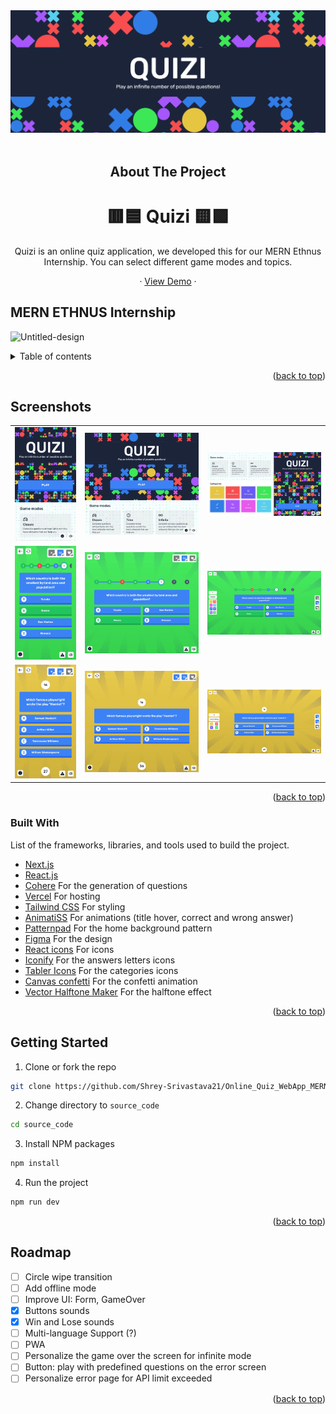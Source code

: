 <div id="top"></div>

<!-- PROJECT LOGO -->
<div align="center">
<a href="https://quizi.vercel.app"><img src="./readme/header.webp" /></a>
<br/>
<br />

  <!-- ABOUT THE PROJECT -->
## About The Project

  # 🟥🟦 Quizi 🟨🟩

Quizi is an online quiz application, we developed this for our MERN Ethnus Internship. You can select different game modes and topics.

  ·
  <a href="https://quizi.vercel.app">View Demo</a>
  ·
 
</div>

## MERN ETHNUS Internship
![Untitled-design](https://github.com/Shrey-Srivastava21/Quiz_MERN/assets/84815622/6271f073-ede1-44b0-91e7-9f538fc70265)

<!-- TABLE OF CONTENTS -->
<details>
<summary>Table of contents</summary>

- [About The Project](#about-the-project)
- [Screenshots](#screenshots)
- [Built With](#built-with)
- [Getting Started](#getting-started)
- [License](#license)
- [Roadmap](#roadmap)
- [Contact](#contact)
</details>

<p align="right">(<a href="#top">back to top</a>)</p>

<!-- SCREENSHOTS -->
## Screenshots

<table>
    <tr>
      <td>
          <img src="./readme/home_mobile.webp" width="100%" title="Home in Mobile"  />
      </td>
      <td>
          <img src="./readme/home_tablet.webp" width="100%" title="Home in Tablet"/>
      </td>
      <td>
          <img src="./readme/home_desktop.webp" width="100%" title="Home in Desktop"/>
      </td>
    </tr>
        <tr>
      <td>
          <img src="./readme/play_classic_mobile.webp" width="100%" title="Play, classic mode in Mobile"  />
      </td>
      <td>
          <img src="./readme/play_classic_tablet.webp" width="100%" title="Play, classic mode in Tablet"/>
      </td>
      <td>
          <img src="./readme/play_classic_desktop.webp" width="100%" title="Play, classic mode in Desktop"/>
      </td>
    </tr>
    <tr>
      <td>
          <img src="./readme/play_time_mobile.webp" width="100%" title="Play, time and infinity mode in Mobile"  />
      </td>
      <td>
          <img src="./readme/play_time_tablet.webp" width="100%" title="Play, time and infinity mode in Tablet"/>
      </td>
      <td>
          <img src="./readme/play_time_desktop.webp" width="100%" title="Play, time and infinity mode in Desktop"/>
      </td>
    </tr>
</table>

<p align="right">(<a href="#top">back to top</a>)</p>

### Built With

List of the frameworks, libraries, and tools used to build the project.

* [Next.js](https://nextjs.org/)
* [React.js](https://reactjs.org/)
* [Cohere](https://dashboard.cohere.ai/welcome/register) For the generation of questions
* [Vercel](https://vercel.com/) For hosting
* [Tailwind CSS](https://tailwindcss.com/) For styling
* [AnimatiSS](https://xsgames.co/animatiss/) For animations (title hover, correct and wrong answer)
* [Patternpad](https://patternpad.com/editor.html) For the home background pattern
* [Figma](https://www.figma.com/) For the design
* [React icons](https://react-icons.github.io/react-icons/) For icons
* [Iconify](https://iconify.design) For the answers letters icons
* [Tabler Icons](https://tablericons.com) For the categories icons
* [Canvas confetti](https://www.npmjs.com/package/canvas-confetti) For the confetti animation
* [Vector Halftone Maker](https://halftone.xoihazard.com) For the halftone effect

<p align="right">(<a href="#top">back to top</a>)</p>

<!-- GETTING STARTED -->
## Getting Started

1. Clone or fork the repo
```sh
git clone https://github.com/Shrey-Srivastava21/Online_Quiz_WebApp_MERN_ETHNUS
```
2. Change directory to `source_code`
```sh
cd source_code
```
3. Install NPM packages
```sh
npm install
```
4. Run the project
```sh
npm run dev
```

<p align="right">(<a href="#top">back to top</a>)</p>

<!-- ROADMAP -->
## Roadmap

- [ ] Circle wipe transition
- [ ] Add offline mode
- [ ] Improve UI: Form, GameOver
- [x] Buttons sounds
- [x] Win and Lose sounds
- [ ] Multi-language Support (?)
- [ ] PWA
- [ ] Personalize the game over the screen for infinite mode
- [ ] Button: play with predefined questions on the error screen
- [ ] Personalize error page for API limit exceeded

<p align="right">(<a href="#top">back to top</a>)</p>


